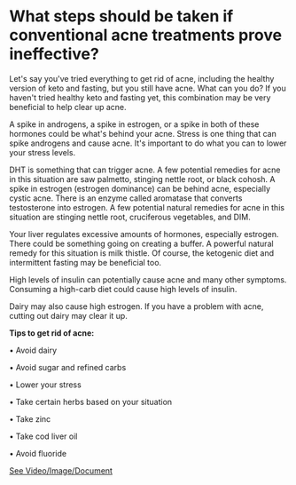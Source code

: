 # What steps should be taken if conventional acne treatments prove ineffective?

Let's say you've tried everything to get rid of acne, including the healthy version of keto and fasting, but you still have acne. What can you do? If you haven't tried healthy keto and fasting yet, this combination may be very beneficial to help clear up acne.

A spike in androgens, a spike in estrogen, or a spike in both of these hormones could be what's behind your acne. Stress is one thing that can spike androgens and cause acne. It's important to do what you can to lower your stress levels.

DHT is something that can trigger acne. A few potential remedies for acne in this situation are saw palmetto, stinging nettle root, or black cohosh. A spike in estrogen (estrogen dominance) can be behind acne, especially cystic acne. There is an enzyme called aromatase that converts testosterone into estrogen. A few potential natural remedies for acne in this situation are stinging nettle root, cruciferous vegetables, and DIM.

Your liver regulates excessive amounts of hormones, especially estrogen. There could be something going on creating a buffer. A powerful natural remedy for this situation is milk thistle. Of course, the ketogenic diet and intermittent fasting may be beneficial too.

High levels of insulin can potentially cause acne and many other symptoms. Consuming a high-carb diet could cause high levels of insulin.

Dairy may also cause high estrogen. If you have a problem with acne, cutting out dairy may clear it up.

**Tips to get rid of acne:**

• Avoid dairy

• Avoid sugar and refined carbs

• Lower your stress

• Take certain herbs based on your situation

• Take zinc

• Take cod liver oil

• Avoid fluoride

 [See Video/Image/Document](https://hls-player.drberg.com/asset?path=migrated-assets/if-nothing-is-working-for-acne-try-this-acne-removal-treatment-drberg)